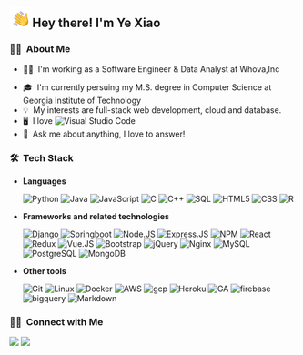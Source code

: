 <img alt="Night Coding" src="./assets/Hand Wave.gif" width='40' align="left"/><h2>Hey there! I'm Ye Xiao</h2>

<!-- ## 👋 &nbsp;Hey there! I'm Aditya -->

### 💁‍♀️ &nbsp;About Me


* 👩‍💻 &nbsp;I'm working as a Software Engineer & Data Analyst at Whova,Inc
- 🎓 &nbsp;I'm currently persuing my M.S. degree in Computer Science at Georgia Institute of Technology
- 💡 &nbsp;My interests are full-stack web development, cloud and database.
- 🖥 &nbsp;I love 
![Visual Studio Code](https://img.shields.io/badge/-Visual%20Studio%20Code-05122A?style=flat&logo=visual-studio-code&logoColor=007ACC)
- 💬 &nbsp;Ask me about anything, I love to answer!


### 🛠 &nbsp;Tech Stack

* **Languages** 

    ![Python](https://img.shields.io/badge/-Python-000000?style=flat&logo=python)
![Java](https://img.shields.io/badge/-Java-000000?style=flat&logo=Java&logoColor=ED8B00)
![JavaScript](https://img.shields.io/badge/-JavaScript-000000?style=flat&logo=javascript)
![C](https://img.shields.io/badge/-C-000000?style=flat&logo=C&logoColor=A8B9CC)
![C++](https://img.shields.io/badge/-C++-000000?style=flat&logo=C%2B%2B&logoColor=00599C)
![SQL](https://img.shields.io/badge/-SQL-000000?style=flat&logo=MySQL)
![HTML5](https://img.shields.io/badge/-HTML5-000000?style=flat&logo=HTML5)
![CSS](https://img.shields.io/badge/-CSS-000000?style=flat&logo=CSS3&logoColor=ff69b4)
![R](https://img.shields.io/badge/-R-000000?style=flat&logo=R)


- **Frameworks and related technologies**

    ![Django](https://img.shields.io/badge/-Django-000000?style=flat&logo=Django&logoColor=61DAFB)
![Springboot](https://img.shields.io/badge/-Springboot-000000?style=flat&logo=Springboot)
![Node.JS](https://img.shields.io/badge/-Node.JS-000000?style=flat&logo=node.js)
![Express.JS](https://img.shields.io/badge/-Express.JS-000000?style=flat&logo=express&logoColor=61DAFB)
![NPM](https://img.shields.io/badge/-NPM-000000?style=flat&logo=npm)
![React](https://img.shields.io/badge/-React-000000?style=flat&logo=React&logoColor=61DAFB)
![Redux](https://img.shields.io/badge/-Redux-000000?style=flat&logo=Redux&logoColor=593D88)
![Vue.JS](https://img.shields.io/badge/-Vue.JS-000000?style=flat&logo=vuedotjs&logoColor=4FC08D)
![Bootstrap](https://img.shields.io/badge/-Bootstrap-000000?style=flat&logo=bootstrap&logoColor=563D7C)
![jQuery](https://img.shields.io/badge/-jQuery-000000?style=flat&logo=jQuery&logoColor=0769AD)
![Nginx](https://img.shields.io/badge/-Nginx-000000?style=flat&logo=Nginx&logoColor=009639)
![MySQL](https://img.shields.io/badge/-MySQL-000000?style=flat&logo=MySQL&logoColor=018bff)
![PostgreSQL](https://img.shields.io/badge/-PostgreSQL-000000?style=flat&logo=postgresql&logoColor=316192)
![MongoDB](https://img.shields.io/badge/-MongoDB-000000?style=flat&logo=MongoDB&logoColor=4EA94B)


- **Other tools**

    ![Git](https://img.shields.io/badge/-Git-000000?style=flat&logo=git&logoColor=F05032)
![Linux](https://img.shields.io/badge/-Linux-000000?style=flat&logo=linux&logoColor=FCC624)
![Docker](https://img.shields.io/badge/-Docker-000000?style=flat&logo=Docker&logoColor=2CA5E0)
![AWS](https://img.shields.io/badge/-AWS-000000?style=flat&logo=amazonaws&logoColor={232F3E})
![gcp](https://img.shields.io/badge/-Google_Cloud-000000?style=flat&logo=google-cloud&logoColor=4285F4)
![Heroku](https://img.shields.io/badge/-Heroku-000000?style=flat&logo=heroku&logoColor={430098})
![GA](https://img.shields.io/badge/-Google%20Analytics-000000?style=flat&logo=google%20analytics&logoColor=E37400)
![firebase](https://img.shields.io/badge/-firebase-000000?style=flat&logo=firebase&logoColor=ffca28)
![bigquery](https://img.shields.io/badge/-BigQuery-000000?style=flat&logo=google&logoColor=2CA5E0)
![Markdown](https://img.shields.io/badge/-Markdown-000000?style=flat&logo=markdown)



### 🤝🏻 &nbsp;Connect with Me
[![](https://img.shields.io/badge/-yexiao127-blue?style=flat-square&logo=Linkedin&logoColor=white&link=https://www.linkedin.com/in/yexiao127/)](https://www.linkedin.com/in/yexiao127/)
[![](https://img.shields.io/badge/-xiaoye.xy127@gmail.com-c14438?style=flat-square&logo=Gmail&logoColor=white&link=mailto:xiaoye.xy127@gmail.com)](mailto:xiaoye.xy127@gmail.com)

